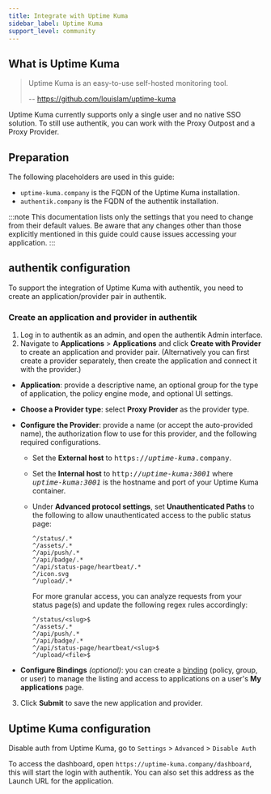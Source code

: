 ```yaml
---
title: Integrate with Uptime Kuma
sidebar_label: Uptime Kuma
support_level: community
---
```


## What is Uptime Kuma

> Uptime Kuma is an easy-to-use self-hosted monitoring tool.
>
> -- https://github.com/louislam/uptime-kuma

Uptime Kuma currently supports only a single user and no native SSO solution. To still use authentik, you can work with the Proxy Outpost and a Proxy Provider.

## Preparation

The following placeholders are used in this guide:

- `uptime-kuma.company` is the FQDN of the Uptime Kuma installation.
- `authentik.company` is the FQDN of the authentik installation.

:::note
This documentation lists only the settings that you need to change from their default values. Be aware that any changes other than those explicitly mentioned in this guide could cause issues accessing your application.
:::

## authentik configuration

To support the integration of Uptime Kuma with authentik, you need to create an application/provider pair in authentik.

### Create an application and provider in authentik

1. Log in to authentik as an admin, and open the authentik Admin interface.
2. Navigate to **Applications** > **Applications** and click **Create with Provider** to create an application and provider pair. (Alternatively you can first create a provider separately, then create the application and connect it with the provider.)

- **Application**: provide a descriptive name, an optional group for the type of application, the policy engine mode, and optional UI settings.
- **Choose a Provider type**: select **Proxy Provider** as the provider type.
- **Configure the Provider**: provide a name (or accept the auto-provided name), the authorization flow to use for this provider, and the following required configurations.

    - Set the **External host** to <kbd>https://<em>uptime-kuma</em>.company</kbd>.
    - Set the **Internal host** to <kbd>http://<em>uptime-kuma:3001</em></kbd> where <kbd><em>uptime-kuma:3001</em></kbd> is the hostname and port of your Uptime Kuma container.
    - Under **Advanced protocol settings**, set **Unauthenticated Paths** to the following to allow unauthenticated access to the public status page:

        ```
        ^/status/.*
        ^/assets/.*
        ^/api/push/.*
        ^/api/badge/.*
        ^/api/status-page/heartbeat/.*
        ^/icon.svg
        ^/upload/.*
        ```

        For more granular access, you can analyze requests from your status page(s) and update the following regex rules accordingly:

        ```
        ^/status/<slug>$
        ^/assets/.*
        ^/api/push/.*
        ^/api/badge/.*
        ^/api/status-page/heartbeat/<slug>$
        ^/upload/<file>$
        ```

- **Configure Bindings** _(optional)_: you can create a [binding](/docs/add-secure-apps/flows-stages/bindings/) (policy, group, or user) to manage the listing and access to applications on a user's **My applications** page.

3. Click **Submit** to save the new application and provider.

## Uptime Kuma configuration

Disable auth from Uptime Kuma, go to `Settings` > `Advanced` > `Disable Auth`

To access the dashboard, open `https://uptime-kuma.company/dashboard`, this will start the login with authentik. You can also set this address as the Launch URL for the application.
